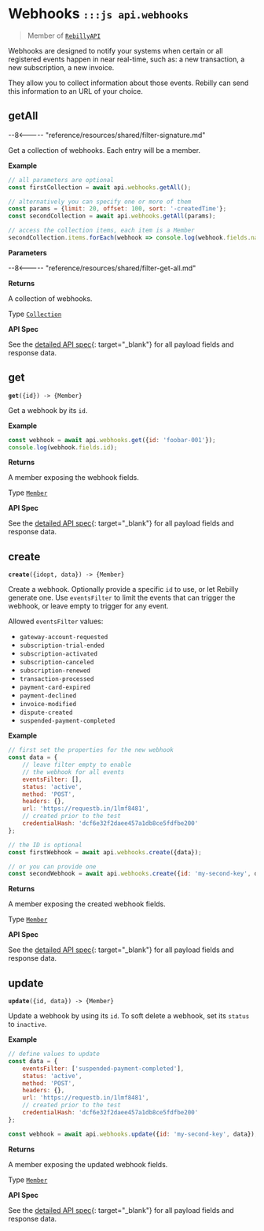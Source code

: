 # Webhooks <small>`:::js api.webhooks`</small>

> Member of [`RebillyAPI`][goto-rebillyapi]

Webhooks are designed to notify your systems when certain or all registered events happen in near real-time, such as: a new transaction, a new subscription, a new invoice.

They allow you to collect information about those events. Rebilly can send this information to an URL of your choice.


## getAll

--8<----- "reference/resources/shared/filter-signature.md"

Get a collection of webhooks. Each entry will be a member.


**Example**

```js
// all parameters are optional
const firstCollection = await api.webhooks.getAll();

// alternatively you can specify one or more of them
const params = {limit: 20, offset: 100, sort: '-createdTime'}; 
const secondCollection = await api.webhooks.getAll(params);

// access the collection items, each item is a Member
secondCollection.items.forEach(webhook => console.log(webhook.fields.name));
```

**Parameters**


--8<----- "reference/resources/shared/filter-get-all.md"


**Returns**

A collection of webhooks.

Type [`Collection`][goto-collection]


**API Spec**

See the [detailed API spec][1]{: target="_blank"} for all payload fields and response data.

## get
<div class="method"><code><strong>get</strong>({<span class="prop">id</span>}) -> <span class="return">{Member}</span></code></div>

Get a webhook by its `id`.


**Example**

```js
const webhook = await api.webhooks.get({id: 'foobar-001'});
console.log(webhook.fields.id);
```


**Returns**

A member exposing the webhook fields.

Type [`Member`][goto-member]


**API Spec**

See the [detailed API spec][2]{: target="_blank"} for all payload fields and response data.

## create
<div class="method"><code><strong>create</strong>({<span class="prop">id</span><span class="optional" title="optional">opt</span>, <span class="prop">data</span>}) -> <span class="return">{Member}</span></code></div>

Create a webhook. Optionally provide a specific `id` to use, or let Rebilly generate one. Use `eventsFilter` to limit the events that can trigger the webhook, or leave empty to trigger for any event.

Allowed `eventsFilter` values:

- `gateway-account-requested`
- `subscription-trial-ended`
- `subscription-activated`
- `subscription-canceled`
- `subscription-renewed`
- `transaction-processed`
- `payment-card-expired`
- `payment-declined`
- `invoice-modified`
- `dispute-created`
- `suspended-payment-completed`

**Example**

```js
// first set the properties for the new webhook
const data = {
    // leave filter empty to enable 
    // the webhook for all events
    eventsFilter: [],
    status: 'active',
    method: 'POST',
    headers: {},
    url: 'https://requestb.in/1lmf8481',
    // created prior to the test
    credentialHash: 'dcf6e32f2daee457a1db8ce5fdfbe200'
};

// the ID is optional
const firstWebhook = await api.webhooks.create({data});

// or you can provide one
const secondWebhook = await api.webhooks.create({id: 'my-second-key', data});
```


**Returns**

A member exposing the created webhook fields.

Type [`Member`][goto-member]


**API Spec**

See the [detailed API spec][3]{: target="_blank"} for all payload fields and response data.

## update
<div class="method"><code><strong>update</strong>({<span class="prop">id</span>, <span class="prop">data</span>}) -> <span class="return">{Member}</span></code></div>

Update a webhook by using its `id`. To soft delete a webhook, set its `status` to `inactive`.

**Example**

```js
// define values to update
const data = {
    eventsFilter: ['suspended-payment-completed'],
    status: 'active',
    method: 'POST',
    headers: {},
    url: 'https://requestb.in/1lmf8481',
    // created prior to the test
    credentialHash: 'dcf6e32f2daee457a1db8ce5fdfbe200'
};

const webhook = await api.webhooks.update({id: 'my-second-key', data});
```


**Returns**

A member exposing the updated webhook fields.

Type [`Member`][goto-member]


**API Spec**

See the [detailed API spec][3]{: target="_blank"} for all payload fields and response data.



[goto-rebillyapi]: ../rebilly-api
[goto-collection]: ../types/collection
[goto-member]: ../types/member
[1]: https://rebilly.github.io/RebillyAPI/#tag/Webhooks%2Fpaths%2F~1webhooks%2Fget
[2]: https://rebilly.github.io/RebillyAPI/#tag/Webhooks%2Fpaths%2F~1webhooks~1%7Bid%7D%2Fget
[3]: https://rebilly.github.io/RebillyAPI/#tag/Webhooks%2Fpaths%2F~1webhooks~1%7Bid%7D%2Fput
